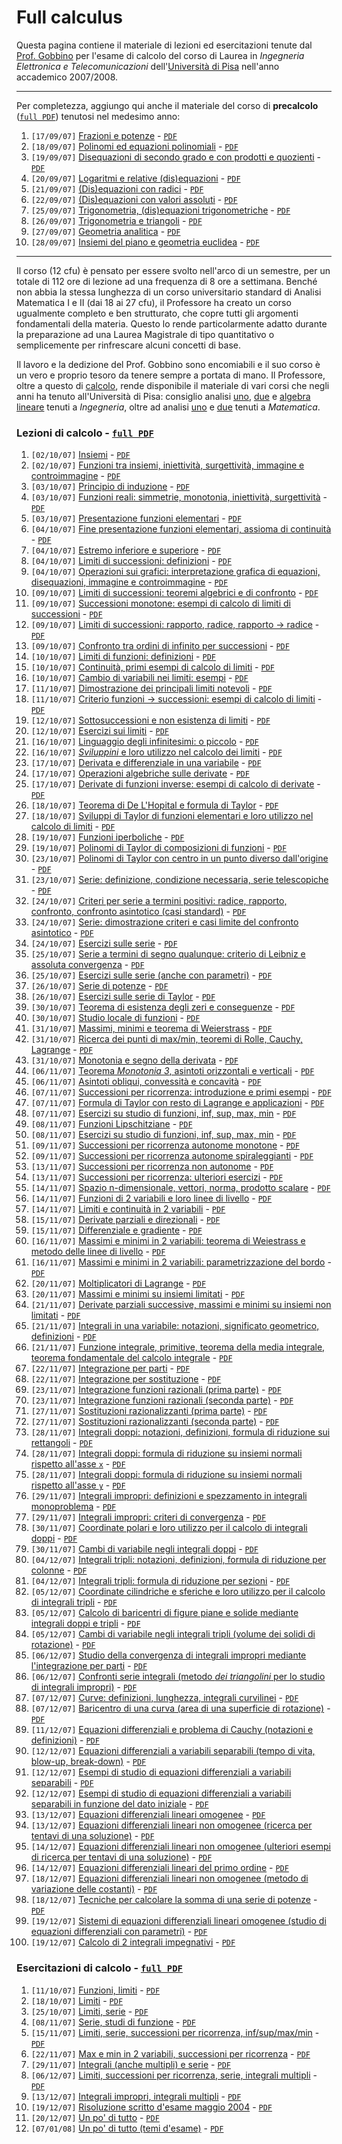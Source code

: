 # Full calculus

Questa pagina contiene il materiale di lezioni ed esercitazioni tenute dal [Prof. Gobbino](http://pagine.dm.unipi.it/gobbino/Home_Page/ArchivioDidattico.html) per l'esame di calcolo del corso di Laurea in *Ingegneria Elettronica e Telecomunicazioni* dell'[Università di Pisa](https://www.unipi.it) nell'anno accademico 2007/2008.

---

Per completezza, aggiungo qui anche il materiale del corso di **precalcolo** ([`full PDF`](https://mega.nz/file/494AjQaR#ZJMr0XKfmEUgvrVcZfupBSP7UkyrBhSQn0tSQNT7Xj4)) tenutosi nel medesimo anno:

1.  `[17/09/07]` [Frazioni e potenze](https://mega.nz/file/khIHUZaD#1Y4EpqKSjPMh3wPQN7jeHg-fcCPgLJrBSNWkPIO-PcU) - [`PDF`](https://mega.nz/file/FtR0iCyB#yHNSp0-ljIsfLJlopZtPwzZBQ0HwdGwIz0hrniux-E0)
2.  `[18/09/07]` [Polinomi ed equazioni polinomiali](https://mega.nz/file/99QWTa4K#o2zC0ILXsx3UmCvckLmIRIS9DfJzNUaKS2VANXxr-lA) - [`PDF`](https://mega.nz/file/U14GQR4Q#OpP-SB_Wp4hSACFJHIRvccIism2XLZ2H7kXeIC2eIlE)
3.  `[19/09/07]` [Disequazioni di secondo grado e con prodotti e quozienti](https://mega.nz/file/M0IRjJhC#v4GyP6A29qrgzH2Rv7QXZI2qw_KRy5kZHgMYq9L7smM) - [`PDF`](https://mega.nz/file/NgBlAIAD#wJ9_kwzcz1e4gRWuPDoR0dtqP7dvRRNGNaT0WE-lfYI)
4.  `[20/09/07]` [Logaritmi e relative (dis)equazioni](https://mega.nz/file/IgJC0DiD#2mTRCVwQTeVdUzgZFwiwxIkZrUlycaQbFh3ZgRHQECU) - [`PDF`](https://mega.nz/file/VxJjlAKQ#0PwVZ_sNppLeHiICIxgHDzKIuAc5NZXvQS6TjLknPS0)
5.  `[21/09/07]` [(Dis)equazioni con radici](https://mega.nz/file/oooyERgT#UtMz4-UWobWf4qnf3Im4r_78TQVj_LN_TK0yk080-Pg) - [`PDF`](https://mega.nz/file/V8Yg3RJS#0_yOyrrfRQU9MrM-ro4IaBpsHkJRK-7btyCbHewf3bI)
6.  `[22/09/07]` [(Dis)equazioni con valori assoluti](https://mega.nz/file/t0YFQZ7Z#78UAqHh5c54gRiJ1M0CcC_P88AtZ0nvArC7Vk6zHS3M) - [`PDF`](https://mega.nz/file/U9YxkbDL#Xy3bi_6MzXHU0URmUOUVm5ZUn_I0O9H9dpQEC3Nw2WM)
7.  `[25/09/07]` [Trigonometria, (dis)equazioni trigonometriche](https://mega.nz/file/IpJhyCRL#6Q3LLm2-LsX-Gcpdg-LgzrZCAEpLEnMIOvtPdw-tNm8) - [`PDF`](https://mega.nz/file/95wThbLL#qGYf2eEBldF8c3E9CwBDU85q2-nr4wvNdApmq-08PzQ)
8.  `[26/09/07]` [Trigonometria e triangoli](https://mega.nz/file/chomnbAR#MPGBVaMye9lm4LyX0w_j-7uFistXFbgOFFUERMP0QS0) - [`PDF`](https://mega.nz/file/BtBwUBKY#4RuXyfNkkz4UvJeTWzLDY1e3I5vfCDS9Aqts7RMou1c)
9.  `[27/09/07]` [Geometria analitica](https://mega.nz/file/wgBSRQab#CwgVx41dyJcmzzjdFWhZdG_V86MIwo84ETLmY-G__E4) - [`PDF`](https://mega.nz/file/YxgSxACY#CooG02S0g12K0-5kTZKjUIiFQG3cbw2HWrUL_VphQek)
10. `[28/09/07]` [Insiemi del piano e geometria euclidea](https://mega.nz/file/cx5FTSzA#EtCsLzxRuMry7I7NG9T_6UcW-ytuzFiCCbsQeXvnqlA) - [`PDF`](https://mega.nz/file/thJAiYIL#3Klxeq9GyGjvtHH0OyeagmczVZmLC3X-Y1DzutrFyp0)

---

Il corso (12 cfu) è pensato per essere svolto nell'arco di un semestre, per un totale di 112 ore di lezione ad una frequenza di 8 ore a settimana. Benché non abbia la stessa lunghezza di un corso universitario standard di Analisi Matematica I e II (dai 18 ai 27 cfu), il Professore ha creato un corso ugualmente completo e ben strutturato, che copre tutti gli argomenti fondamentali della materia. Questo lo rende particolarmente adatto durante la preparazione ad una Laurea Magistrale di tipo quantitativo o semplicemente per rinfrescare alcuni concetti di base.

Il lavoro e la dedizione del Prof. Gobbino sono encomiabili e il suo corso è un vero e proprio tesoro da tenere sempre a portata di mano. Il Professore, oltre a questo di [calcolo](http://pagine.dm.unipi.it/gobbino/Home_Page/AD_T08.html), rende disponibile il materiale di vari corsi che negli anni ha tenuto all'Università di Pisa: consiglio analisi [uno](http://pagine.dm.unipi.it/gobbino/Home_Page/AD_AM13.html), [due](http://pagine.dm.unipi.it/gobbino/Home_Page/AD_AM2_14.html) e [algebra lineare](http://pagine.dm.unipi.it/gobbino/Home_Page/AD_AL_14.html) tenuti a *Ingegneria*, oltre ad analisi [uno](http://pagine.dm.unipi.it/gobbino/Home_Page/AD_AM1_17.html) e [due](http://pagine.dm.unipi.it/gobbino/Home_Page/AD_AM2_18.html) tenuti a *Matematica*.




### Lezioni di calcolo - [`full PDF`](https://mega.nz/file/B9oGEQSD#1P7fkyQ17V1bOtrMV56JAPwi9pO7k8sEHrJAiUITuh8)

1. 	 `[02/10/07]` [Insiemi](https://mega.nz/file/Y8ZSyZKB#SocjSc8UR_ghF-UzrI2plUd6tAoDvT5QaYjD6wb9czI) - [`PDF`](https://mega.nz/file/p9QzTR7T#cmhkAEb8JSXz3mhsqd5gB6GQ77um5kBdTCo9y0oH02M)
2. 	 `[02/10/07]` [Funzioni tra insiemi, iniettività, surgettività, immagine e controimmagine](https://mega.nz/file/R9ZAFTqT#UhyClOSBLImsvKfP6GJGHTUCOKr18YmKrqeIPUm2_ok) - [`PDF`](https://mega.nz/file/kwpWWR7Q#jtPypG0jFwWg278cZBYuSEUNxdHT-1OML_o7HtaWSoU)
3. 	 `[03/10/07]` [Principio di induzione](https://mega.nz/file/xg4SiRIL#HkcQLRwks26Rtpb2h4nk3QsaS-5tabYczOi3wwPeZ_8) - [`PDF`](https://mega.nz/file/RgpXTJDT#6PyS0E5pPwLG03uOHkUKDVEn4qGgPvcb5qoOJFkHKq8)
4. 	 `[03/10/07]` [Funzioni reali: simmetrie, monotonia, iniettività, surgettività](https://mega.nz/file/ssQnEZLL#to4Th3HAkb8wpn8E13nrxhhGsb-tlr8nHhgl7UeR9n0) - [`PDF`](https://mega.nz/file/I1hiyRpZ#a7sLA1t0n6lDKQAnzHvHbY3SCHV49wpM5xLwwW7E6tI)
5. 	 `[03/10/07]` [Presentazione funzioni elementari](https://mega.nz/file/1lYziI4B#IHPlFpzZ_MpIrR642BWmA21w6uIxrhn2_ZxvDknlXZI) - [`PDF`](https://mega.nz/file/hxRXWZ6a#kEfl1FREvVgJH3u-endCucMDJAu4g0fBUw4BBmTFQQ0)
6. 	 `[04/10/07]` [Fine presentazione funzioni elementari, assioma di continuità](https://mega.nz/file/ZxgkUSoB#GSmSVoViMcALt7BDVN-0BoindeA89-ETs4sFYlIqXz4) - [`PDF`](https://mega.nz/file/UxhECTST#aLUdGD09jxsMMx1QakH4x27jve2pqHAsN0i_tLl-Lcs)
7. 	 `[04/10/07]` [Estremo inferiore e superiore](https://mega.nz/file/Ixh2TKYS#2_uyEox4wsOCIqDQYog7h1yf5TzSLfSiEZHeW7U9wlU) - [`PDF`](https://mega.nz/file/F94GyQyC#SGjEG_I4fOoOUldJ8wL_QyjLDqjj4A7cDqBj0eehVPI)
8. 	 `[04/10/07]` [Limiti di successioni: definizioni](https://mega.nz/file/k8Z3DYoZ#ILZJYV_BFnlJNDS7NoY6Ca2qmRaPzlE5G2GemTtB5-c) - [`PDF`](https://mega.nz/file/RhwQmQBC#t2Dq6_1F3T-YRcIbzptZ1Q7O7gN0f0ZWp1zyIr4nRbc)
9. 	 `[04/10/07]` [Operazioni sui grafici: interpretazione grafica di equazioni, disequazioni, immagine e controimmagine](https://mega.nz/file/RxxHGbIA#zy9c6p_Zj8vjczNz_uhHL2Y50muTszljx1it0OPx8KU) - [`PDF`](https://mega.nz/file/tpw1AT5R#9tTUVtHg2is0wdSrfvHP4RRnvoz-zNEG6-Rwdlxh378)
10.  `[09/10/07]` [Limiti di successioni: teoremi algebrici e di confronto](https://mega.nz/file/08o1VYgI#QvTt7baV-Ia442upqFOPMFOK5KObFy3dCs1xEjJLFSw) - [`PDF`](https://mega.nz/file/QspCFQga#QZztxAapdmYa763SO5e_YdWo3hBRwakJXY7GAfZ5jU0)
11.  `[09/10/07]` [Successioni monotone: esempi di calcolo di limiti di successioni](https://mega.nz/file/NhJWiJDY#YFrf2HqNYVWWOauLqKm84GQLjLM1Q7POcf0hJ3Pz1g0) - [`PDF`](https://mega.nz/file/Mp4wFZRQ#J1XCxaIb9GqCnw-zZTtJOoPVwJi-6Oo0fl8RIGqS38Y)
12.  `[09/10/07]` [Limiti di successioni: rapporto, radice, rapporto → radice](https://mega.nz/file/M4w3yJpY#_jo3y2U93Dc33p9xfMgIdQSQLaQXDsuUb9xBnSCHtxU) - [`PDF`](https://mega.nz/file/k5ZSlIjY#C4fsiq8f2Vkn07xE3PPLsm2wsag1u1ZaBL0rBNxPHr8)
13.  `[09/10/07]` [Confronto tra ordini di infinito per successioni](https://mega.nz/file/8lA0QJIL#phluFT_QrBYjkD3rsPnX_tqDiHbT1fEvZKuYARNmgx8) - [`PDF`](https://mega.nz/file/s85AibCQ#Ah4ZRooy1H3ZfY5lwXi_6s0gj7BGsyyXCGCd8egktjk)
14.  `[10/10/07]` [Limiti di funzioni: definizioni](https://mega.nz/file/spg21ZwQ#HxjSERTYoSYiZVeBboNez_xMH1yA9E8AsWb7qa6nhf0) - [`PDF`](https://mega.nz/file/t1BnlbKa#zSPMNHRzRtfHGxk8F-CwTpNEAsDiLjwo_DdIeUnnhd4)
15.  `[10/10/07]` [Continuità, primi esempi di calcolo di limiti](https://mega.nz/file/8oQAjZSI#2iD6d7oC7STPRWEilxPX7N5ZU3LHc8b4o-IesxVsIYU) - [`PDF`](https://mega.nz/file/t8hAlT4L#BxSGh9h83YE2owKvcVJYIFgMlQz6oG9sEM_D090tOT8)
16.  `[10/10/07]` [Cambio di variabili nei limiti: esempi](https://mega.nz/file/t4w3SYgS#pXju2gl4mnMiJNon28qrQoVtDrPPpRsbmQ4S4RDS6Jo) - [`PDF`](https://mega.nz/file/BgxzkDwR#VFDC_pe7KMcs_Y8Qz5qcZOf-vJfyGg9o3HMUYgkDbCA)
17.  `[11/10/07]` [Dimostrazione dei principali limiti notevoli](https://mega.nz/file/El5VzLTI#4s6VEEdB09Bg-MObMQpPgMjJyckl6u7WMaiNPeE2wC8) - [`PDF`](https://mega.nz/file/wtxQ1KgR#-aEv6zlEL53rphvSLOdyu-Uoi3G7JABXLqzya4unJSY)
18.  `[11/10/07]` [Criterio funzioni → successioni: esempi di calcolo di limiti](https://mega.nz/file/8ooxVIIZ#USY8xRn2ArqbpMnLs1YrvG-lQfXTmrIkx7QRsBiWgxo) - [`PDF`](https://mega.nz/file/E0Y0xQiQ#3V9yZ5Tc5P1aEYb7URcYSqCR9s9FWDoMI8p5EiXQ4-M)
19.  `[12/10/07]` [Sottosuccessioni e non esistenza di limiti](https://mega.nz/file/Bph0iJbB#flBxb_kmk1RgZ8038MWIM7IJaneuM0x35vkwC82rlDw) - [`PDF`](https://mega.nz/file/85pw1LAS#gFEexi6GNrGBuiiJhkvyMAb_oOgaklcxFp0HWxTOqZY)
20.  `[12/10/07]` [Esercizi sui limiti](https://mega.nz/file/E44GCCoZ#8TwpF7TeuWD4sRSt6d1s9ok3rhh2twFKbDd27jQD0IM) - [`PDF`](https://mega.nz/file/0hhzDZJa#E4GKhZLNbHaKzVtRSPxBfaLxb7vap42ToLojMBCizIk)
21.  `[16/10/07]` [Linguaggio degli infinitesimi: o piccolo](https://mega.nz/file/AkQTyI5Y#Qv5P-YFpeMJ1l3GFMVUAxeuJGq6LuTflPOz_eQEGqnc) - [`PDF`](https://mega.nz/file/R5IigYZA#vSfDNi6oTj5oF5dU_8p-caA6sCSTfJ-pHjnrOIj6L5g)
22.  `[16/10/07]` [*Sviluppini* e loro utilizzo nel calcolo dei limiti](https://mega.nz/file/88h1xKxZ#qBNGhv8rw8sJcUTssNVibceLI1FdU6zdimgpQyOqeyw) - [`PDF`](https://mega.nz/file/E8IQTDBa#4Zk2T3PzZ415st2DOnSe7p0JR_8jxxPckNTQhOXBpe0)
23.  `[17/10/07]` [Derivata e differenziale in una variabile](https://mega.nz/file/s1YXSDTL#_Ns4mvqKnJrOu4T9uaytQHFUOGUA_PX2mg8qCuUIIto) - [`PDF`](https://mega.nz/file/psoTlRpB#vM5TuXmdNO_gHOl0Dpfhl-qcEifRAC1z24exV-5xy84)
24.  `[17/10/07]` [Operazioni algebriche sulle derivate](https://mega.nz/file/kthGgCIC#o_McojKXgWyna4rSkEmC4HOWkmwZpRw4SMwuvMFJyVw) - [`PDF`](https://mega.nz/file/NsBDEQBQ#yCQo6_SdazwZ08dilqbCT2iDGT3wSTybYul9RTxrlGI)
25.  `[17/10/07]` [Derivate di funzioni inverse: esempi di calcolo di derivate](https://mega.nz/file/w0ZF3KKZ#rseQcego4iZzHU17-mg-0Q9eETOCYgfrcmZ8BxhTrN0) - [`PDF`](https://mega.nz/file/Z15hxa5Q#cnnI6BS_u9r8tlwtfkXLTwqV3q1K2zu1aO2vzwt23F0)
26.  `[18/10/07]` [Teorema di De L'Hopital e formula di Taylor](https://mega.nz/file/5sYkRISY#D4fSLQ647f5vN1Bp1K1Ieyp0mACcX8_ARtKehNsoST4) - [`PDF`](https://mega.nz/file/IlBjkDKA#HLLFhumZqFq-uYhZtM1wMq8F-9z5HaGmbLeEJA6VRnQ)
27.  `[18/10/07]` [Sviluppi di Taylor di funzioni elementari e loro utilizzo nel calcolo di limiti](https://mega.nz/file/Z45hRQTY#hJx7ntazHQW2N4-OyUYCVQd-tvjUgEc-53OxD6lSZHE) - [`PDF`](https://mega.nz/file/YtYkkRaA#xB4jydvXQWfED21Ss2Xj7cvuKwqFSkM5SN0yRVfDPWI)
28.  `[19/10/07]` [Funzioni iperboliche](https://mega.nz/file/E1xTmSJB#SkI-WEVpQhhqQCyhnyS17841iFR9V9td8CnfwS_Gb7A) - [`PDF`](https://mega.nz/file/cpZBXTTQ#R5Kh5eDnzxQOGBKVKeAfkW8WkToikbHM2Ky1OeLa9rs)
29.  `[19/10/07]` [Polinomi di Taylor di composizioni di funzioni](https://mega.nz/file/doAjFLjS#LvFeqj_eaR31cWN8a29BfMACASm3LqbJYXz6ycAyo0g) - [`PDF`](https://mega.nz/file/g0AXHJAZ#Fuf_EqfT72zLJctG4JOvs6RgRa1mTGD77YPSao7Duck)
30.  `[23/10/07]` [Polinomi di Taylor con centro in un punto diverso dall'origine](https://mega.nz/file/9hY0CBAa#9fPQmA8myZUAWsaGqwrc5fv4Hv77vDgZxJ1i2Yg_CoM) - [`PDF`](https://mega.nz/file/YkpjkQxQ#Co1DPDiY-v51AlWpsX5HpCgvOerOaPOUHdYgaujHEpE)
31.  `[23/10/07]` [Serie: definizione, condizione necessaria, serie telescopiche](https://mega.nz/file/0gQEgC4B#1ih0xcznG0yLJbRoCNxnyJgWxIl3OqKs0vrdXM_jpDQ) - [`PDF`](https://mega.nz/file/Rp4iHDLY#CWlV5wJH9uYvhRCwpy9_AVjCmEulIe5B-WmDCKvrR7E)
32.  `[24/10/07]` [Criteri per serie a termini positivi: radice, rapporto, confronto, confronto asintotico (casi standard)](https://mega.nz/file/tsJ0iSpC#bfPwu8zf-EhWJd2gWgTqqaVcxjrKs-R3HbDzQ_puQow) - [`PDF`](https://mega.nz/file/QhojBRrY#1JPr58eYLKKETTppSZL2NHzH9ku7BVq1wjfomibkoyM)
33.  `[24/10/07]` [Serie: dimostrazione criteri e casi limite del confronto asintotico](https://mega.nz/file/FghAEDSA#b3KPeN6G7iZiYy4aQnBjXWZQyb4Y36O8QjhiUbpzIpI) - [`PDF`](https://mega.nz/file/0lIV1ShZ#8aimS3aO58fxvQpzNTvtryxrFQPXHVIfhknNPYepKJg)
34.  `[24/10/07]` [Esercizi sulle serie](https://mega.nz/file/Fw4QFCAZ#wjBWGfhzBO553zarmnOJ_CU1Epoyunx5X9KrxV8aD5M) - [`PDF`](https://mega.nz/file/w4BAgZLS#15z60uIcEpqbFlqselcgvdCjiXVQdroM569vCpAoxak)
35.  `[25/10/07]` [Serie a termini di segno qualunque: criterio di Leibniz e assoluta convergenza](https://mega.nz/file/B55gWYob#j51MjFDv9C318QB4k_0klot8T2mVYrpKVf43djCcGxQ) - [`PDF`](https://mega.nz/file/40ASHD4Y#bksm6MHDyShXBRQiFyaaDiUOo4Tdwj0LsFME8Pay6eE)
36.  `[25/10/07]` [Esercizi sulle serie (anche con parametri)](https://mega.nz/file/d0gS2BJL#j3E2mPtVmXskCaAkp0yKVsIdrqWZPLXkm9lCkSJoAbw) - [`PDF`](https://mega.nz/file/csZ0QTZR#9Wz4LuImzXsvI-8kt-0QLVnfbmH__0p0ElX28GDuG2o)
37.  `[26/10/07]` [Serie di potenze](https://mega.nz/file/4xAVjb7R#6WD1kr9RttHgR_5vP8YlzPaV-4PbEOve4-CYyJmVCHk) - [`PDF`](https://mega.nz/file/ZlQSwQzY#NW7XSCEgzGqoZ7Iu79lRWVI1JOL1Sbv4mw5pth0PG9g)
38.  `[26/10/07]` [Esercizi sulle serie di Taylor](https://mega.nz/file/h9xxWSxD#m_bWriab3kksNA_Pdq02oEerVNhttlkmGT0WxVsmqVk) - [`PDF`](https://mega.nz/file/9ppxXSjY#8gxP2OCkTTckQAd_ZPOjAXfPSCqyFoZB939Fts3l8OI)
39.  `[30/10/07]` [Teorema di esistenza degli zeri e conseguenze](https://mega.nz/file/clJxnSAI#f4RxRFmtmEmf_JSYjXVMgK2gLt6zxamJIF4jH2LQUmc) - [`PDF`](https://mega.nz/file/I1IxFa4D#ASHStAcLwv64zGiD-j7nV4qEHmhKarnyxCrUpeI5qbA)
40.  `[30/10/07]` [Studio locale di funzioni](https://mega.nz/file/RpIjHRIb#Pyo6NHakDVjTo78SZyH22zvtvIQCUJ0k1t8O9Y4-Un0) - [`PDF`](https://mega.nz/file/BlJXzTRQ#c7KhpCRDzIh25bliwLbnjS2bkWfyLCLsoX1G0Gvu9AI)
41.  `[31/10/07]` [Massimi, minimi e teorema di Weierstrass](https://mega.nz/file/4xQ3yTIL#WqzXns3wDfBxbJM70cQ3qDO3z9muxlITgeDCetZeEgo) - [`PDF`](https://mega.nz/file/lgYm2A5K#xK2FPeLhMLbiceZqE27f2Vym22clhA6lz3VCgETYEHo)
42.  `[31/10/07]` [Ricerca dei punti di max/min, teoremi di Rolle, Cauchy, Lagrange](https://mega.nz/file/94Q11KgS#SS3Z-gf3oSPlWmeDnFgmznEOqBA4-HCmBCsGY1AI128) - [`PDF`](https://mega.nz/file/YlZUUJTb#Nl5bPEJou1SLbCpG0n8ouEepPxpwChLFlX8gp-InY9s)
43.  `[31/10/07]` [Monotonia e segno della derivata](https://mega.nz/file/5kgnVT6B#_18NKCWZyUDasObjKQM7LIsGJrJ9HbIDOFrLLX8WOvM) - [`PDF`](https://mega.nz/file/9gYiBZAC#pKFx3uVXRilLMiQ_om0N_OZDm-1GWfAal38NlfNu7-o)
44.  `[06/11/07]` [Teorema *Monotonia 3*, asintoti orizzontali e verticali](https://mega.nz/file/YwADCDqK#9Z8IzctPG0kWIitMuHCfG3m5JvTJDo82h67ZOEaZfKw) - [`PDF`](https://mega.nz/file/hwwWFBwB#Fft58hSCUuFPyfPVGRINyLWKh4BVzhGM1LC66xGaaBw)
45.  `[06/11/07]` [Asintoti obliqui, convessità e concavità](https://mega.nz/file/I94XDBIT#od8QCARFxrtLASuNJ_M2spJe_bDSgVR88U0PbvsPVI4) - [`PDF`](https://mega.nz/file/s44UUQDD#m8BLQNXvVVI_cOv4UzB4iYasYaPqozAhX4TuqaayH1E)
46.  `[07/11/07]` [Successioni per ricorrenza: introduzione e primi esempi](https://mega.nz/file/gtgmGITB#6wjDKNAOXdyHRnUcPKV-SFbJMcMJfibWa1EzwX-XEag) - [`PDF`](https://mega.nz/file/soRGEIKB#53U1HyZTVrncxHiDM_Pjh_jMXHpDCyGfbFXksTDdN_w)
47.  `[07/11/07]` [Formula di Taylor con resto di Lagrange e applicazioni](https://mega.nz/file/JsAyFKbZ#qpZmUtZAZ7R6tU-LtT3ROwKz6hcPWaD8LWlVnVEbl-M) - [`PDF`](https://mega.nz/file/ItwXRbKI#djC4s1ejGfOYJ0qDl_l3vgxGR4_BZJhhromJiaLdZ7g)
48.  `[07/11/07]` [Esercizi su studio di funzioni, inf, sup, max, min](https://mega.nz/file/olAQyQiT#wc2kTE7GujYijw6gZTpfIwsHZCjqTL9sNGZy803wSPo) - [`PDF`](https://mega.nz/file/JgQimChA#4_v_vAAKnvqRtwl5LxD9mUsxzuq8HPX_DcqaGyT26es)
49.  `[08/11/07]` [Funzioni Lipschitziane](https://mega.nz/file/I9hzGCBI#l9GtOlnLNEIMGJMZFuwj2za1qDhyvU5RQY1uUK0jb9k) - [`PDF`](https://mega.nz/file/ptICGZDT#KFr8bGTmYHIZgANX8QPUPEvnN2EFxBrOE7GngqfcYg4)
50.  `[08/11/07]` [Esercizi su studio di funzioni, inf, sup, max, min](https://mega.nz/file/B4YlwKLC#8R0Xv93WHe6_2AH2R6qCNVxR_a9NLtEe-U9qSmURlIs) - [`PDF`](https://mega.nz/file/oh5WHD5Q#935rrR-Q35KfnwBMseCHAAyhytkBvKEmdX3ZEKLIzN0)
51.  `[09/11/07]` [Successioni per ricorrenza autonome monotone](https://mega.nz/file/Ixg1nCYB#42qqhtdJkV2sDiRFkWTuWkC8Ts2C6BQuNqCglcHfS18) - [`PDF`](https://mega.nz/file/9o5RwS5A#Xc7hW31cm9xVJ6bEwnXsURbHsKZ1tnRFdTWU4RAyaWY)
52.  `[09/11/07]` [Successioni per ricorrenza autonome spiraleggianti](https://mega.nz/file/I5hhVLra#YyW_XNMYedFt14RqnOK7GSB6dbkO7X8_td6gn9mFrsk) - [`PDF`](https://mega.nz/file/0tgS0YQS#yDlPVhSRD1mRHosHdzpxFd8E5bKnLA2bVYJiFqoHsao)
53.  `[13/11/07]` [Successioni per ricorrenza non autonome](https://mega.nz/file/sopDCTgK#dR8Z5TzKsCuUf2c8c8Jw98w0xmMy2swIZD2PdOySRRA) - [`PDF`](https://mega.nz/file/sh5g3IgY#lL1TZqL2PwhM76x8r2GAJewi2z_TIqznWpFrsWd9XJU)
54.  `[13/11/07]` [Successioni per ricorrenza: ulteriori esercizi](https://mega.nz/file/sggTjKQB#81FosWvvjVnks1FD3lEhfUkqWD16KNicVGZ857V1zrU) - [`PDF`](https://mega.nz/file/xp4UGJzB#HrDAPCnO5uF4XoMO0qqfRCW5PttU2Zaxs2Myxj4dLxs)
55.  `[14/11/07]` [Spazio n-dimensionale, vettori, norma, prodotto scalare](https://mega.nz/file/too3EZSC#YqPCVY2D9L1JTqBG3CXd9XR_HTEcewNc47LgYOEYNTI) - [`PDF`](https://mega.nz/file/A9QyEZ5K#TzVfjjF2YlphoMLIXapx_ADnd9qJyoa4qGqmdRgSJdY)
56.  `[14/11/07]` [Funzioni di 2 variabili e loro linee di livello](https://mega.nz/file/spQFSYaR#PfaGOzqOFbd6hVwH9704miVRDeLzpgYCe1PCRrdzeDk) - [`PDF`](https://mega.nz/file/YpRllIYB#X2xzHSEegWjuzTH8MQqE-gCNnw8C2pliP6aWiWIb1bc)
57.  `[14/11/07]` [Limiti e continuità in 2 variabili](https://mega.nz/file/4h5gQbZJ#4h0PmdXP4GG2PmKs4rYkqWrYN5BC8Ef0VQ8ChpKjyg0) - [`PDF`](https://mega.nz/file/Ap41RTiD#sbYsaqT5BMqygwHkIRPmxF4GRzxHpFxqIVhgwc2-m8c)
58.  `[15/11/07]` [Derivate parziali e direzionali](https://mega.nz/file/h8gyCTaZ#AqUbQWuIttWTXKPWUx1QNv3whrXgFz4az3J78iv3mhY) - [`PDF`](https://mega.nz/file/YpYhDbqQ#I6o4lVHgsYdiE97Qa3GfQTSA2WefJ_Uz599K8sxoSOI)
59.  `[15/11/07]` [Differenziale e gradiente](https://mega.nz/file/gxgCxA6L#A56awGfmmrzqa1gC0Q4tZK_QWfuwh29sADWxpN-YwUk) - [`PDF`](https://mega.nz/file/sp5jWZya#6siIZYgZ_gkwtLJTUVwrOM9jOXMzWZnVmoJNiWnXgAc)
60.  `[16/11/07]` [Massimi e minimi in 2 variabili: teorema di Weiestrass e metodo delle linee di livello](https://mega.nz/file/lgIyGYzC#iYUX8ISdMUPGkjt3aWCZAJK_qFkRuFKx8sJyUdi51VQ) - [`PDF`](https://mega.nz/file/B9pEURRD#wP5dNfyS95NJDFuhcNG3ETTWBX9eQFWr0015nkyF8wA)
61.  `[16/11/07]` [Massimi e minimi in 2 variabili: parametrizzazione del bordo](https://mega.nz/file/98wgnQ4J#h83LPdvGrGNJZBmwZKtJmG1-4geCPkdc9-s4vLuleOE) - [`PDF`](https://mega.nz/file/xgRBHZZa#hEynceIvWoVojg99Krvd5tGNBa3i3yGJ0kNOH7LeSi4)
62.  `[20/11/07]` [Moltiplicatori di Lagrange](https://mega.nz/file/V5gWXAxD#Ohg0dIk-D6g-h-49toq-tzyJgrJ4Nh8YadyvKGrCxhw) - [`PDF`](https://mega.nz/file/J44wURZY#bJwTAYF_gGGua-Wt2wqa8oJ_iR4w50fvj2AnyV-Xds4)
63.  `[20/11/07]` [Massimi e minimi su insiemi limitati](https://mega.nz/file/EthgWTiT#dVqXIj0edZBHyQG9wEEXLQmgi0_g18RQDfkT40u-h8Q) - [`PDF`](https://mega.nz/file/F1YEkJxC#xAC2fnZLlTXp0nT1FcpARuAfySz0GvjxIEfRgsZH2Jo)
64.  `[21/11/07]` [Derivate parziali successive, massimi e minimi su insiemi non limitati](https://mega.nz/file/I0p2nLLK#lODL-dj1BlPI19o0q4O3i4qEI5XrPEc_0sQWXHOQ-MA) - [`PDF`](https://mega.nz/file/94ojgBAY#IGuhyxWlIjooGTKYiTjLnFXpQhHeQF-nLNIJAIW4ZeA)
65.  `[21/11/07]` [Integrali in una variabile: notazioni, significato geometrico, definizioni](https://mega.nz/file/s15zFKga#A65yN6de3x6JrgZiffw0ADNUU4kO8RsSkK9AFuk3wwc) - [`PDF`](https://mega.nz/file/hoYn2Sgb#Yf2plL4Tak1ap8wCmwFEljblD1Y2bFz6Sop6ofruf64)
66.  `[21/11/07]` [Funzione integrale, primitive, teorema della media integrale, teorema fondamentale del calcolo integrale](https://mega.nz/file/I8RByZ4B#nHS2Abk-CJNeuspi7pTp5evroSwkgzLZbweZ4gENS4M) - [`PDF`](https://mega.nz/file/pphj2ADQ#jnrVyxrHP5829GE0wgv0cmkXdUEVTUlZIa8r2z98ACA)
67.  `[22/11/07]` [Integrazione per parti](https://mega.nz/file/k4x0FCjC#EEX17xvN7eGN3I_yOHRkEqPHS28O1mjDGsbvasJsgkI) - [`PDF`](https://mega.nz/file/E0JA1bxQ#O46PdgHVZJ03-PPWG4q3tYnz_aXFPmee1u025AnNZJg)
68.  `[22/11/07]` [Integrazione per sostituzione](https://mega.nz/file/c1IRWRCQ#D2LooBFoz9wgNdKAqRGLlJE6PDa6pHfKsObvVM8Xp30) - [`PDF`](https://mega.nz/file/tlBXEDgK#m3BsSXjMWqu4tbi643OqGeUXtsI_QQoVOT7-qXJSS_o)
69.  `[23/11/07]` [Integrazione funzioni razionali (prima parte)](https://mega.nz/file/ktRSAKbB#WmsGC-pyLXhLP6Y-qYbJHEc-oV9U4mmbgqO3Y7jwvoM) - [`PDF`](https://mega.nz/file/wo4CyBqA#ZhuI9l4sR7fO1o58s8LsbOLg99pARSW-yEot_PHCS78)
70.  `[23/11/07]` [Integrazione funzioni razionali (seconda parte)](https://mega.nz/file/8wIECKgS#gEFbgEuw-4_PCOn-3Am_u_ZIOPtKfcUkXmZIbxzVGXY) - [`PDF`](https://mega.nz/file/Qs4ARZII#ISdvY06vSNyzwif1FpFKcQRKpcG19Gg-vYiLJ6H5fYU)
71.  `[27/11/07]` [Sostituzioni razionalizzanti (prima parte)](https://mega.nz/file/cxQRiAhC#4lkxyZLjT-gio4D8WLWkxJ3AEOQsPx0hYk7pU9nEoEE) - [`PDF`](https://mega.nz/file/cpoUmDYQ#072cykxLqoWDYrKVdGgu5J4oOsU5BjDY_YRzBZI1GU8)
72.  `[27/11/07]` [Sostituzioni razionalizzanti (seconda parte)](https://mega.nz/file/1kIWFIRB#TxvE922vFXAqpFl03gVpKwgzKewNA0Ff1980qlp5d-Q) - [`PDF`](https://mega.nz/file/xsoXgbbQ#0Wf6oASnXqU71dS215tjAia7XPoPYh6_YUeK881jqkI)
73.  `[28/11/07]` [Integrali doppi: notazioni, definizioni, formula di riduzione sui rettangoli](https://mega.nz/file/glYFVRBb#XQYAw1fSYlIOwDYqf1ANADgdNyvPa8XlGl42uc3LnwU) - [`PDF`](https://mega.nz/file/Jo5nSBrK#C3Wu1un6g581ca160Vv64xzoQwkrmdmes8uaH58ZtdE)
74.  `[28/11/07]` [Integrali doppi: formula di riduzione su insiemi normali rispetto all'asse `x`](https://mega.nz/file/p9oThBwZ#sev_Ergj9pNJmv7VIrSbK5vzK-tx0JJVr4VRwQRScU4) - [`PDF`](https://mega.nz/file/5k5FiIab#3s5pEPEwon1eJjTyHs4ecZRYGWhpJTTNp7HKnsbb-B8)
75.  `[28/11/07]` [Integrali doppi: formula di riduzione su insiemi normali rispetto all'asse `y`](https://mega.nz/file/VsgXhSBb#0XFa2U9l8ILQ1_z88aKhqQwFGRLg1jSa-uv97AI__Yk) - [`PDF`](https://mega.nz/file/whI33Z7I#TdC_AN-QK96iCMgr1t2i95E0ttBHQPB44E8bt7w3y1Y)
76.  `[29/11/07]` [Integrali impropri: definizioni e spezzamento in integrali monoproblema](https://mega.nz/file/80YTzLCT#vma0tM-1toCxxAZ3hTcemFr7nssc16kqK7IfJb4A4Kg) - [`PDF`](https://mega.nz/file/s4Zy3BTa#sgFZbhhliz0TQ3ixeAtOswaixrzFFaTg8beAQ_vkNCg)
77.  `[29/11/07]` [Integrali impropri: criteri di convergenza](https://mega.nz/file/Uw50QBZZ#hH1IzHbtlslFP4M9XkHt9Cd3Wp2QacIwgU-cTLzpBFA) - [`PDF`](https://mega.nz/file/F8JFRLgA#Xz5cS03-9RjBoaomTMe-cyugU0TuZiaJXyV0E4uQs5M)
78.  `[30/11/07]` [Coordinate polari e loro utilizzo per il calcolo di integrali doppi](https://mega.nz/file/1sAHkYjI#b1XI4InUPNe3etdltOKZ0emwx6wycYWuRY1AAmWd8qE) - [`PDF`](https://mega.nz/file/I5ZCxSZT#eJminB7HBsSTO4cREbzP_rY6aBCMxM0-QdohI6lNkRo)
79.  `[30/11/07]` [Cambi di variabile negli integrali doppi](https://mega.nz/file/YwBUha4J#pi1_vV6buyYBB5p8UIy6ZqkXzM4_g9DREeCpD4exQi8) - [`PDF`](https://mega.nz/file/ExwgARKI#bca96Aj6umktkTgwkmi407adv5dtOEi_fvcTd3HDKW4)
80.  `[04/12/07]` [Integrali tripli: notazioni, definizioni, formula di riduzione per colonne](https://mega.nz/file/J9JzBbaA#177gzEiZP66bJmpJpwaf95d7rF_zAMK-mlZUmgqTVo0) - [`PDF`](https://mega.nz/file/dk5SSSxZ#8B72IxEZrTCTRXK0uJLKdCci5IMScLNO72ciS8i5roc)
81.  `[04/12/07]` [Integrali tripli: formula di riduzione per sezioni](https://mega.nz/file/MxAznaBK#HB-UamuQhNXVyy2QUhBQeMo-qsPUarhJWsq93mQHboo) - [`PDF`](https://mega.nz/file/414BTTDZ#nzw9jhjiaJnL6x0yIxhmPWVzAVdCjEQlIu0X6itytyg)
82.  `[05/12/07]` [Coordinate cilindriche e sferiche e loro utilizzo per il calcolo di integrali tripli](https://mega.nz/file/FtwRGJaT#bmwhsGl8fN8jvFFeelqyonHCVcgV0dIYeGyjGth2atA) - [`PDF`](https://mega.nz/file/YsRSHLjY#JbOeb-8LoGI3BlS8IdG0RsY3o8BYg-xwmFX2kk0_8JY)
83.  `[05/12/07]` [Calcolo di baricentri di figure piane e solide mediante integrali doppi e tripli](https://mega.nz/file/opQElZJT#FqOHP_xCPaTw8f1M577VG4iwQ0jBx0K2t3jB5FijjPQ) - [`PDF`](https://mega.nz/file/g1R2GJJJ#zUSQ9rhlgF8sJrnddLiIHIU-4bi0K8sDgPMipyTSqR0)
84.  `[05/12/07]` [Cambi di variabile negli integrali tripli (volume dei solidi di rotazione)](https://mega.nz/file/hsYVRITK#1NIqOtL5W6McDYE5iv9r4ewBap6JU-hUPL4XoFmwBMc) - [`PDF`](https://mega.nz/file/8wISiRCL#-dTSMrHPeimWv4jrqEIRaIGgwdK7RhwDbUUkQPE7-7c)
85.  `[06/12/07]` [Studio della convergenza di integrali impropri mediante l'integrazione per parti](https://mega.nz/file/8kJTwYyR#yTJXCVrDhHRBMjJMJ5baqNXTqUPkUtCEWY-StuxgAPc) - [`PDF`](https://mega.nz/file/Ilpi3JRA#H7hbtYfi_Ws55PmN5o5WMmlcFAF7VXcw1ai7-qK-voU)
86.  `[06/12/07]` [Confronti serie integrali (metodo *dei triangolini* per lo studio di integrali impropri)](https://mega.nz/file/Uth1xJQb#4N0cPmd3vblpcy_mXqpLwEIn7UR7DTJsegbnPWurljA) - [`PDF`](https://mega.nz/file/UoZU2bqB#IPsKRJqrSxJ1DN9CVJ48fXAZWs-FK7qvv4q-8WRaVg8)
87.  `[07/12/07]` [Curve: definizioni, lunghezza, integrali curvilinei](https://mega.nz/file/51YHHBAS#CS7dMFb3tM03X89Xb7R2UJ0zl0vuHYJO5VvFwML38Oc) - [`PDF`](https://mega.nz/file/UwZzAIoT#i_TYagbmEar_nCpDisSO7JV375D1F2kGRz7JQgswkuA)
88.  `[07/12/07]` [Baricentro di una curva (area di una superficie di rotazione)](https://mega.nz/file/8gZDCKaB#s1vpQyBC1RWnqGVszTiiVC7D1VsJNrIYU9KRKWTQOPY) - [`PDF`](https://mega.nz/file/9ghAUaQY#tP3Sn4apVzF4HJy51LFrQpxxD03y6TkRCO30hPirXFY)
89.  `[11/12/07]` [Equazioni differenziali e problema di Cauchy (notazioni e definizioni)](https://mega.nz/file/x9hgSQYL#Ety_P8pArelxgzlAjQtb9eKfdhKLtPARR4tm-yglefQ) - [`PDF`](https://mega.nz/file/tpoxSCQD#eUOtHDQeFC7aQxN4eIQRbR573MjLXUUPlh0y4WxjEL4)
90.  `[12/12/07]` [Equazioni differenziali a variabili separabili (tempo di vita, blow-up, break-down)](https://mega.nz/file/ZsB2zK5Z#5XuopJkBkatfhSY8VSZuh5s5FkE-yN0ODFDiHHhw3FU) - [`PDF`](https://mega.nz/file/50wFTJrT#aoxNF36DG4kIYI95x6B2ZYCGRcu7kz2hb-H1Bd3ZO8c)
91.  `[12/12/07]` [Esempi di studio di equazioni differenziali a variabili separabili](https://mega.nz/file/hpxzCBQR#si8DYrOJe9ANFM-etIhtHuyHJFIuDi6dy8e-_YkFxdU) - [`PDF`](https://mega.nz/file/h4BVgQ7S#ni599unDdEOqvMZ9zVNmmp4gkVEf2vR-UMMhFc4oPC0)
92.  `[12/12/07]` [Esempi di studio di equazioni differenziali a variabili separabili in funzione del dato iniziale](https://mega.nz/file/hhhlBKAB#YDZtOdrvUNt54w735hM7OmUNX-k-tlimpXXno_wjilg) - [`PDF`](https://mega.nz/file/l0Z12TwB#SrAqQR5SRXcSH-HPHqPu4-iZF8K6TVCZ7mxssNH1SQg)
93.  `[13/12/07]` [Equazioni differenziali lineari omogenee](https://mega.nz/file/I5QQkbbL#U-Utw7hHGL39CvOKTWHSueAfWLhiVhwtcXkMffAxAFI) - [`PDF`](https://mega.nz/file/I5oi1Zaa#MweUvHidcyI4wLJ_MbXkj4DHEqNM_u8Xo9jMYqd2Rnw)
94.  `[13/12/07]` [Equazioni differenziali lineari non omogenee (ricerca per tentavi di una soluzione)](https://mega.nz/file/RkwV0ToQ#AJUS6EJ6-nT4UP2rbs8b7lRnIbyl2n9MBUWsXq8W_wA) - [`PDF`](https://mega.nz/file/F4JmxA7Y#gL_a0em5_UcZxKKfeTWphFavzJECFJnrFfxDY2Vlwbs)
95.  `[14/12/07]` [Equazioni differenziali lineari non omogenee (ulteriori esempi di ricerca per tentavi di una soluzione)](https://mega.nz/file/RxxHCYRR#EPUFmWB62I6dku83QmQn66eBnv2nBUXz2-7A6npOdlY) - [`PDF`](https://mega.nz/file/0xAn1D6a#Tl5EInYcZF3DDG2243UaA5xoTLW856RpmkGEvWjspxM)
96.  `[14/12/07]` [Equazioni differenziali lineari del primo ordine](https://mega.nz/file/JgwWwQAR#V9Y6HxU-E_T6yZsN41BmcMcMCiBHwL5bPdPgYzrXjBI) - [`PDF`](https://mega.nz/file/UkAXEKLa#9NVw1FEiEyyazxOJIwxgZ5HbIagXX0HUGUXg62QEsOM)
97.  `[18/12/07]` [Equazioni differenziali lineari non omogenee (metodo di variazione delle costanti)](https://mega.nz/file/MhoEFSZb#Q7-TTzRSgpsey3jpnWqq5AutbgywRQehyX_WlhNssls) - [`PDF`](https://mega.nz/file/k1xViTII#UlrLyn6OGmV4WeyNebmjYHIxZRqiZ67Dy_cbYaXvnb8)
98.  `[18/12/07]` [Tecniche per calcolare la somma di una serie di potenze](https://mega.nz/file/xtoR0LRa#hdpIvoZK-G1Jnlvk32Ug1UmNolzKKlXCkaQTqYSizgk) - [`PDF`](https://mega.nz/file/V04CQDib#nhUz5IYcdPvXA4g_2OawRuSopOrfZUxB9zJcYteV9ZQ)
99.  `[19/12/07]` [Sistemi di equazioni differenziali lineari omogenee (studio di equazioni differenziali con parametri)](https://mega.nz/file/Jx5nDBQT#3-VIZYqCbk2DF3Tcmh9J9-IaBIjJG2oVTP93waTTZ5Q) - [`PDF`](https://mega.nz/file/R0Q0Ga6b#twlwN_BTQxISBboHll3McTg0NIEUVbUZzF-ffbvZSdU)
100. `[19/12/07]` [Calcolo di 2 integrali impegnativi](https://mega.nz/file/YhBQjCSa#mKjKXxoC7BiWgOP7yCu8Md-ZvC0Je00zs_ZPALywpwQ) - [`PDF`](https://mega.nz/file/pkJzhBha#eeaFXATtwO0zoLYG5uCRLRwKTEtv0UXo-DYCAhIIhT4)




### Esercitazioni di calcolo - [`full PDF`](https://mega.nz/file/JwpX3TLb#Cl9sJp1o1rSNYEZwt_oteCxlNwAAd-wTwqvtarVyra8)

1.  `[11/10/07]` [Funzioni, limiti](https://mega.nz/file/FwpSjbbR#lJVzRsbHvJVgdRZkRAnGVnGiZbGYV3RhcJZJ31sGdfI) - [`PDF`](https://mega.nz/file/F8h1XLJb#Gi_0Xvux4HF_kR-Bul46-q_X0qYCeTx2ejCM9T18ePo)
2.  `[18/10/07]` [Limiti](https://mega.nz/file/h9QEVRgY#T-XOzlHQwxQnvduhuS0v5tSnfYUZ45U7lSMFvdntDVk) - [`PDF`](https://mega.nz/file/p1o1QaIT#51rJefVBk9eKmp9P8t5zwUYvPRjdfXPqZGIz6v8Qb-8)
3.  `[25/10/07]` [Limiti, serie](https://mega.nz/file/98YkzAYJ#ybN2-6_MU6Ue8vzqvakNTsofhUOBgA9nDi1OP-sOGw8) - [`PDF`](https://mega.nz/file/V5ZDlZSa#-ONszQoKD3-vyRM5xSpx5nY4ZN805lxukrQD9TnJlx0)
4.  `[08/11/07]` [Serie, studi di funzione](https://mega.nz/file/A0xHRbKQ#FOBRvRXEnlZCju8qE3cEgtrBFcJqOf4kPk9yUyfzqUo) - [`PDF`](https://mega.nz/file/U8oGCBCQ#gRaMbLHtZzVTX98-yM-tNKRA9smzSgRv6H_vxVeSN0E)
5.  `[15/11/07]` [Limiti, serie, successioni per ricorrenza, inf/sup/max/min](https://mega.nz/file/1hhmkB7I#IWJbbSZUC3oQXoGXGGofUb4tB5XPoijWhpQNiW0IyDE) - [`PDF`](https://mega.nz/file/ItgExI7C#BOpzfZC54Y_2tsOYds55s_Nglx_njIywWHVjeJ3KLXY)
6.  `[22/11/07]` [Max e min in 2 variabili, successioni per ricorrenza](https://mega.nz/file/c1ognbgQ#FvelTfDtis5_qoH8mBwu7q4aA-y2A0UiSZeSVOVz1D8) - [`PDF`](https://mega.nz/file/N8YjmRgY#c20ObAdXJ4Qpkfb-hGySaJqs-T00En0zako0Er6xBiI)
7.  `[29/11/07]` [Integrali (anche multipli) e serie](https://mega.nz/file/YlxlCJgZ#2W96p6tIDlT2nKT0zL7iCCEzK_GvTPosCNxplaQaIzE) - [`PDF`](https://mega.nz/file/R8gEHBAA#5o4xvc4Cevd440_u4W2N4K5hhXMTpxoxlj8JEdqEe9w)
8.  `[06/12/07]` [Limiti, successioni per ricorrenza, serie, integrali multipli](https://mega.nz/file/00IHBTTQ#a62Vnqiq0o4TcfSG0qf1YR30M2VfQXturUw-0qgItrM) - [`PDF`](https://mega.nz/file/AkAWiCia#5UHNA_ialqfJlUYdcx3wvKr9VVe_EEJCCvVg5bZYrlU)
9.  `[13/12/07]` [Integrali impropri, integrali multipli](https://mega.nz/file/MpQExYYL#tshTyG9SPlrGnwqnZzQ_5vCfjZudoUStgRnWFDUO83o) - [`PDF`](https://mega.nz/file/lgZHRYja#hVykG62gSi9J_kUhbqh7KL-bqosyLR3JYJdAPAFAmXM)
10. `[19/12/07]` [Risoluzione scritto d'esame maggio 2004](https://mega.nz/file/hkgAnQYK#ytw3wl_miK4DHvtPedf8HGT9UCfNpdMEYiycUV3IT0A) - [`PDF`](https://mega.nz/file/g8YDDYpR#zmcPTgkRBp4WMVKUNf4Oijdd6lGvHeeLnkVZNmON1q4)
11. `[20/12/07]` [Un po' di tutto](https://mega.nz/file/E4BFWQYD#IQ4rdsv1hQalJ0UJGN60q_0EOEVlF-8J3AMmH6qTqcI) - [`PDF`](https://mega.nz/file/dtpz0a6C#29NK4ZHy6MnGEGs69STJQWByC_TssdWeVQRN5aHl_3M)
12. `[07/01/08]` [Un po' di tutto (temi d'esame)](https://mega.nz/file/wghijRBb#Xsli-0wKz5zTZ4dtiYnfFzFHm0kNfU3ZWfItI5WvszI) - [`PDF`](https://mega.nz/file/ktISiJZK#29xIf3jq0y79rRW_dShhu2mu7Vws4pAh5jG2c1BrkWA)

